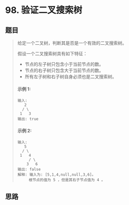 # 98. 验证二叉搜索树

## 题目

>给定一个二叉树，判断其是否是一个有效的二叉搜索树。
>
>假设一个二叉搜索树具有如下特征：
>
>- 节点的左子树只包含小于当前节点的数。
>- 节点的右子树只包含大于当前节点的数。
>- 所有左子树和右子树自身必须也是二叉搜索树。
>  
>#### 示例 1:
>```
>输入:
>    2
>   / \
>  1   3
>输出: true
>```
>#### 示例 2:
>```
>输入:
>    5
>   / \
>  1   4
>     / \
>    3   6
>输出: false
>解释: 输入为: [5,1,4,null,null,3,6]。
>     根节点的值为 5 ，但是其右子节点值为 4 。
>```

## 思路
